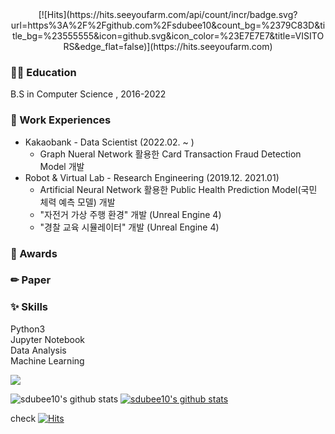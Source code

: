 <div align=center>
  [![Hits](https://hits.seeyoufarm.com/api/count/incr/badge.svg?url=https%3A%2F%2Fgithub.com%2Fsdubee10&count_bg=%2379C83D&title_bg=%23555555&icon=github.svg&icon_color=%23E7E7E7&title=VISITORS&edge_flat=false)](https://hits.seeyoufarm.com)
</div>
  
### 👩‍🎓 Education
B.S in Computer Science , 2016-2022

### 🏢 Work Experiences
- Kakaobank - Data Scientist (2022.02. ~ )
  - Graph Nueral Network 활용한 Card Transaction Fraud Detection Model 개발
- Robot & Virtual Lab - Research Engineering (2019.12. 2021.01)
  - Artificial Neural Network 활용한 Public Health Prediction Model(국민 체력 예측 모델) 개발
  - "자전거 가상 주행 환경" 개발 (Unreal Engine 4)
  - "경찰 교육 시뮬레이터" 개발 (Unreal Engine 4)

### 🥇 Awards

### ✏ Paper

### ✨ Skills
Python3 </br> 
Jupyter Notebook </br> 
Data Analysis </br> 
Machine Learning </br> 

<img src="https://img.shields.io/badge/Python-3766AB?style=flat-square&logo=Python&logoColor=white"/></a>

![sdubee10's github stats](https://github-readme-stats.vercel.app/api?username=sdubee10&show_icons=true&theme=bear)
[![sdubee10's github stats](https://github-readme-stats.vercel.app/api/top-langs/?username=sdubee10&show_icons=true&hide_border=true&title_color=004386&icon_color=004386&layout=compact)](https://github.com/sdubee10)


check
[![Hits](https://hits.seeyoufarm.com/api/count/incr/badge.svg?url=https%3A%2F%2Fgithub.com%2Fsdubee10&count_bg=%2379C83D&title_bg=%23555555&icon=github.svg&icon_color=%23E7E7E7&title=VISITORS&edge_flat=false)](https://hits.seeyoufarm.com)



<!--
**sdubee10/sdubee10** is a ✨ _special_ ✨ repository because its `README.md` (this file) appears on your GitHub profile.




Here are some ideas to get you started:

- 🔭 I’m currently working on ...
- 🌱 I’m currently learning ...
- 👯 I’m looking to collaborate on ...
- 🤔 I’m looking for help with ...
- 💬 Ask me about ...
- 📫 How to reach me: ...
- 😄 Pronouns: ...
- ⚡ Fun fact: ...

![trophy](https://github-profile-trophy.vercel.app/?username=sdubee10)


-->
